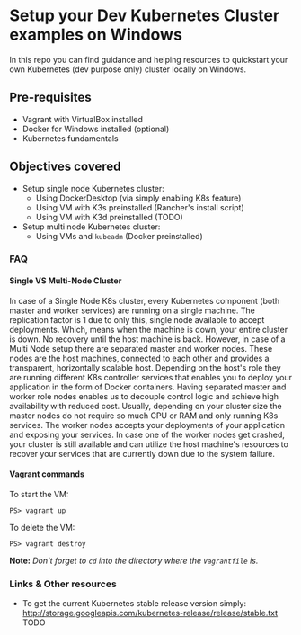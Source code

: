 # Setup your Dev Kubernetes Cluster examples on Windows
In this repo you can find guidance and helping resources to quickstart your own Kubernetes (dev purpose only) cluster locally on Windows.

## Pre-requisites

- Vagrant with VirtualBox installed
- Docker for Windows installed (optional)
- Kubernetes fundamentals

## Objectives covered

- Setup single node Kubernetes cluster:
    - Using DockerDesktop (via simply enabling K8s feature)
    - Using VM with K3s preinstalled (Rancher's install script)
    - Using VM with K3d preinstalled (TODO)
- Setup multi node Kubernetes cluster:
    - Using VMs and `kubeadm` (Docker preinstalled)

### FAQ

#### Single VS Multi-Node Cluster

In case of a Single Node K8s cluster, every Kubernetes component (both master and worker services) are running on a single machine. The replication factor is 1 due to only this, single node available to accept deployments. Which, means when the machine is down, your entire cluster is down. No recovery until the host machine is back.
However, in case of a Multi Node setup there are separated master and worker nodes. These nodes are the host machines, connected to each other and provides a transparent, horizontally scalable host. Depending on the host's role they are running different K8s controller services that enables you to deploy your application in the form of Docker containers. Having separated master and worker role nodes enables us to decouple control logic and achieve high availability with reduced cost. Usually, depending on your cluster size the master nodes do not require so much CPU or RAM and only running K8s services. The worker nodes accepts your deployments of your application and exposing your services. In case one of the worker nodes get crashed, your cluster is still available and can utilize the host machine's resources to recover your services that are currently down due to the system failure.

#### Vagrant commands

To start the VM:
```
PS> vagrant up
```

To delete the VM:
```
PS> vagrant destroy
```
**Note:** *Don't forget to `cd` into the directory where the `Vagrantfile` is.*

### Links & Other resources
- To get the current Kubernetes stable release version simply: http://storage.googleapis.com/kubernetes-release/release/stable.txt
TODO